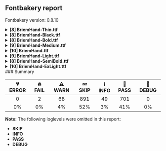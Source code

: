 ## Fontbakery report

Fontbakery version: 0.8.10

<details><summary><b>[8] BriemHand-Thin.ttf</b></summary><div><details><summary>⚠ <b>WARN:</b> Ensure fonts have ScriptLangTags declared on the 'meta' table. (<a href="https://font-bakery.readthedocs.io/en/stable/fontbakery/profiles/googlefonts.html#com.google.fonts/check/meta/script_lang_tags">com.google.fonts/check/meta/script_lang_tags</a>)</summary><div>


* ⚠ **WARN** This font file does not have a 'meta' table. [code: lacks-meta-table]
</div></details><details><summary>⚠ <b>WARN:</b> Font contains '.notdef' as its first glyph? (<a href="https://font-bakery.readthedocs.io/en/stable/fontbakery/profiles/universal.html#com.google.fonts/check/mandatory_glyphs">com.google.fonts/check/mandatory_glyphs</a>)</summary><div>


* ⚠ **WARN** Glyph '.notdef' should contain a drawing, but it is empty. [code: empty]
</div></details><details><summary>⚠ <b>WARN:</b> Check font contains no unreachable glyphs (<a href="https://font-bakery.readthedocs.io/en/stable/fontbakery/profiles/universal.html#com.google.fonts/check/unreachable_glyphs">com.google.fonts/check/unreachable_glyphs</a>)</summary><div>


* ⚠ **WARN** The following glyphs could not be reached by codepoint or substitution rules:

	- IJ_acutecomb

	- ibar 

	- And uni0328.alt
 [code: unreachable-glyphs]
</div></details><details><summary>⚠ <b>WARN:</b> Check if each glyph has the recommended amount of contours. (<a href="https://font-bakery.readthedocs.io/en/stable/fontbakery/profiles/universal.html#com.google.fonts/check/contour_count">com.google.fonts/check/contour_count</a>)</summary><div>


* ⚠ **WARN** This font has a 'Soft Hyphen' character (codepoint 0x00AD) which is supposed to be zero-width and invisible, and is used to mark a hyphenation possibility within a word in the absence of or overriding dictionary hyphenation. It is mostly an obsolete mechanism now, and the character is only included in fonts for legacy codepage coverage. [code: softhyphen]
* ⚠ **WARN** This check inspects the glyph outlines and detects the total number of contours in each of them. The expected values are infered from the typical ammounts of contours observed in a large collection of reference font families. The divergences listed below may simply indicate a significantly different design on some of your glyphs. On the other hand, some of these may flag actual bugs in the font such as glyphs mapped to an incorrect codepoint. Please consider reviewing the design and codepoint assignment of these to make sure they are correct.

The following glyphs do not have the recommended number of contours:

	- Glyph name: onehalf	Contours detected: 2	Expected: 3

	- Glyph name: dcroat	Contours detected: 3	Expected: 2

	- Glyph name: hbar	Contours detected: 2	Expected: 1

	- Glyph name: Uogonek	Contours detected: 2	Expected: 1

	- Glyph name: uogonek	Contours detected: 2	Expected: 1

	- Glyph name: uni0180	Contours detected: 3	Expected: 2

	- Glyph name: ohorn	Contours detected: 3	Expected: 2

	- Glyph name: Uhorn	Contours detected: 2	Expected: 1

	- Glyph name: uhorn	Contours detected: 2	Expected: 1

	- Glyph name: uni018E	Contours detected: 1	Expected: 2 

	- And 78 more.

Use -F or --full-lists to disable shortening of long lists.
 [code: contour-count]
</div></details><details><summary>⚠ <b>WARN:</b> Ensure dotted circle glyph is present and can attach marks. (<a href="https://font-bakery.readthedocs.io/en/stable/fontbakery/profiles/universal.html#com.google.fonts/check/dotted_circle">com.google.fonts/check/dotted_circle</a>)</summary><div>


* ⚠ **WARN** No dotted circle glyph present [code: missing-dotted-circle]
</div></details><details><summary>⚠ <b>WARN:</b> Does GPOS table have kerning information? This check skips monospaced fonts as defined by post.isFixedPitch value (<a href="https://font-bakery.readthedocs.io/en/stable/fontbakery/profiles/gpos.html#com.google.fonts/check/gpos_kerning_info">com.google.fonts/check/gpos_kerning_info</a>)</summary><div>


* ⚠ **WARN** GPOS table lacks kerning information. [code: lacks-kern-info]
</div></details><details><summary>⚠ <b>WARN:</b> Do any segments have colinear vectors? (<a href="https://font-bakery.readthedocs.io/en/stable/fontbakery/profiles/<Section: Outline Correctness Checks>.html#com.google.fonts/check/outline_colinear_vectors">com.google.fonts/check/outline_colinear_vectors</a>)</summary><div>


* ⚠ **WARN** The following glyphs have colinear vectors:

	* uni0283 (U+0283): L<<140.0,40.0>--<135.0,499.0>> -> L<<135.0,499.0>--<135.0,504.0>>

	* uni0283 (U+0283): L<<202.0,571.0>--<199.0,499.0>> -> L<<199.0,499.0>--<199.0,-28.0>>

	* uni0324 (U+0324): L<<200.0,-120.0>--<200.0,-126.0>> -> L<<200.0,-126.0>--<200.0,-131.0>>

	* uni0324 (U+0324): L<<204.0,-145.0>--<205.0,-147.0>> -> L<<205.0,-147.0>--<206.0,-149.0>>

	* uni0324 (U+0324): L<<216.0,-83.0>--<214.0,-85.0>> -> L<<214.0,-85.0>--<212.0,-87.0>>

	* uni0324 (U+0324): L<<218.0,-81.0>--<216.0,-83.0>> -> L<<216.0,-83.0>--<214.0,-85.0>>

	* uni0324 (U+0324): L<<219.0,-80.0>--<218.0,-81.0>> -> L<<218.0,-81.0>--<216.0,-83.0>>

	* uni0324 (U+0324): L<<221.0,-78.0>--<219.0,-80.0>> -> L<<219.0,-80.0>--<218.0,-81.0>>

	* uni0324 (U+0324): L<<223.0,-76.0>--<221.0,-78.0>> -> L<<221.0,-78.0>--<219.0,-80.0>>

	* uni0324 (U+0324): L<<227.0,-74.0>--<225.0,-75.0>> -> L<<225.0,-75.0>--<223.0,-76.0>> 

	* And 58 more.

Use -F or --full-lists to disable shortening of long lists. [code: found-colinear-vectors]
</div></details><details><summary>⚠ <b>WARN:</b> Do outlines contain any jaggy segments? (<a href="https://font-bakery.readthedocs.io/en/stable/fontbakery/profiles/<Section: Outline Correctness Checks>.html#com.google.fonts/check/outline_jaggy_segments">com.google.fonts/check/outline_jaggy_segments</a>)</summary><div>


* ⚠ **WARN** The following glyphs have jaggy segments:

	* uni20B2 (U+20B2): L<<357.0,-13.0>--<361.0,-13.0>>/B<<361.0,-13.0>-<267.0,-8.0>-<200.5,34.0>> = 3.044778444193999 [code: found-jaggy-segments]
</div></details><br></div></details><details><summary><b>[8] BriemHand-Black.ttf</b></summary><div><details><summary>⚠ <b>WARN:</b> Ensure fonts have ScriptLangTags declared on the 'meta' table. (<a href="https://font-bakery.readthedocs.io/en/stable/fontbakery/profiles/googlefonts.html#com.google.fonts/check/meta/script_lang_tags">com.google.fonts/check/meta/script_lang_tags</a>)</summary><div>


* ⚠ **WARN** This font file does not have a 'meta' table. [code: lacks-meta-table]
</div></details><details><summary>⚠ <b>WARN:</b> Font contains '.notdef' as its first glyph? (<a href="https://font-bakery.readthedocs.io/en/stable/fontbakery/profiles/universal.html#com.google.fonts/check/mandatory_glyphs">com.google.fonts/check/mandatory_glyphs</a>)</summary><div>


* ⚠ **WARN** Glyph '.notdef' should contain a drawing, but it is empty. [code: empty]
</div></details><details><summary>⚠ <b>WARN:</b> Check font contains no unreachable glyphs (<a href="https://font-bakery.readthedocs.io/en/stable/fontbakery/profiles/universal.html#com.google.fonts/check/unreachable_glyphs">com.google.fonts/check/unreachable_glyphs</a>)</summary><div>


* ⚠ **WARN** The following glyphs could not be reached by codepoint or substitution rules:

	- IJ_acutecomb

	- ibar 

	- And uni0328.alt
 [code: unreachable-glyphs]
</div></details><details><summary>⚠ <b>WARN:</b> Check if each glyph has the recommended amount of contours. (<a href="https://font-bakery.readthedocs.io/en/stable/fontbakery/profiles/universal.html#com.google.fonts/check/contour_count">com.google.fonts/check/contour_count</a>)</summary><div>


* ⚠ **WARN** This font has a 'Soft Hyphen' character (codepoint 0x00AD) which is supposed to be zero-width and invisible, and is used to mark a hyphenation possibility within a word in the absence of or overriding dictionary hyphenation. It is mostly an obsolete mechanism now, and the character is only included in fonts for legacy codepage coverage. [code: softhyphen]
* ⚠ **WARN** This check inspects the glyph outlines and detects the total number of contours in each of them. The expected values are infered from the typical ammounts of contours observed in a large collection of reference font families. The divergences listed below may simply indicate a significantly different design on some of your glyphs. On the other hand, some of these may flag actual bugs in the font such as glyphs mapped to an incorrect codepoint. Please consider reviewing the design and codepoint assignment of these to make sure they are correct.

The following glyphs do not have the recommended number of contours:

	- Glyph name: onehalf	Contours detected: 2	Expected: 3

	- Glyph name: dcroat	Contours detected: 3	Expected: 2

	- Glyph name: hbar	Contours detected: 2	Expected: 1

	- Glyph name: Uogonek	Contours detected: 2	Expected: 1

	- Glyph name: uogonek	Contours detected: 2	Expected: 1

	- Glyph name: uni0180	Contours detected: 3	Expected: 2

	- Glyph name: ohorn	Contours detected: 3	Expected: 2

	- Glyph name: Uhorn	Contours detected: 2	Expected: 1

	- Glyph name: uhorn	Contours detected: 2	Expected: 1

	- Glyph name: uni018E	Contours detected: 1	Expected: 2 

	- And 76 more.

Use -F or --full-lists to disable shortening of long lists.
 [code: contour-count]
</div></details><details><summary>⚠ <b>WARN:</b> Ensure dotted circle glyph is present and can attach marks. (<a href="https://font-bakery.readthedocs.io/en/stable/fontbakery/profiles/universal.html#com.google.fonts/check/dotted_circle">com.google.fonts/check/dotted_circle</a>)</summary><div>


* ⚠ **WARN** No dotted circle glyph present [code: missing-dotted-circle]
</div></details><details><summary>⚠ <b>WARN:</b> Does GPOS table have kerning information? This check skips monospaced fonts as defined by post.isFixedPitch value (<a href="https://font-bakery.readthedocs.io/en/stable/fontbakery/profiles/gpos.html#com.google.fonts/check/gpos_kerning_info">com.google.fonts/check/gpos_kerning_info</a>)</summary><div>


* ⚠ **WARN** GPOS table lacks kerning information. [code: lacks-kern-info]
</div></details><details><summary>⚠ <b>WARN:</b> Do any segments have colinear vectors? (<a href="https://font-bakery.readthedocs.io/en/stable/fontbakery/profiles/<Section: Outline Correctness Checks>.html#com.google.fonts/check/outline_colinear_vectors">com.google.fonts/check/outline_colinear_vectors</a>)</summary><div>


* ⚠ **WARN** The following glyphs have colinear vectors:

	* uni0283 (U+0283): L<<304.0,536.0>--<304.0,499.0>> -> L<<304.0,499.0>--<294.0,65.0>>

	* uni0283 (U+0283): L<<86.0,146.0>--<81.0,499.0>> -> L<<81.0,499.0>--<81.0,534.0>>

	* uni0324 (U+0324): L<<200.0,-120.0>--<200.0,-126.0>> -> L<<200.0,-126.0>--<200.0,-131.0>>

	* uni0324 (U+0324): L<<204.0,-145.0>--<205.0,-147.0>> -> L<<205.0,-147.0>--<206.0,-149.0>>

	* uni0324 (U+0324): L<<216.0,-83.0>--<214.0,-85.0>> -> L<<214.0,-85.0>--<212.0,-87.0>>

	* uni0324 (U+0324): L<<218.0,-81.0>--<216.0,-83.0>> -> L<<216.0,-83.0>--<214.0,-85.0>>

	* uni0324 (U+0324): L<<219.0,-80.0>--<218.0,-81.0>> -> L<<218.0,-81.0>--<216.0,-83.0>>

	* uni0324 (U+0324): L<<221.0,-78.0>--<219.0,-80.0>> -> L<<219.0,-80.0>--<218.0,-81.0>>

	* uni0324 (U+0324): L<<223.0,-76.0>--<221.0,-78.0>> -> L<<221.0,-78.0>--<219.0,-80.0>>

	* uni0324 (U+0324): L<<227.0,-74.0>--<225.0,-75.0>> -> L<<225.0,-75.0>--<223.0,-76.0>> 

	* And 58 more.

Use -F or --full-lists to disable shortening of long lists. [code: found-colinear-vectors]
</div></details><details><summary>⚠ <b>WARN:</b> Do outlines contain any jaggy segments? (<a href="https://font-bakery.readthedocs.io/en/stable/fontbakery/profiles/<Section: Outline Correctness Checks>.html#com.google.fonts/check/outline_jaggy_segments">com.google.fonts/check/outline_jaggy_segments</a>)</summary><div>


* ⚠ **WARN** The following glyphs have jaggy segments:

	* a (U+0061): B<<384.0,191.5>-<385.0,212.0>-<386.0,224.0>>/B<<386.0,224.0>-<381.0,205.0>-<363.0,175.5>> = 9.979921145744504

	* aacute (U+00E1): B<<384.0,191.5>-<385.0,212.0>-<386.0,224.0>>/B<<386.0,224.0>-<381.0,205.0>-<363.0,175.5>> = 9.979921145744504

	* abreve (U+0103): B<<384.0,191.5>-<385.0,212.0>-<386.0,224.0>>/B<<386.0,224.0>-<381.0,205.0>-<363.0,175.5>> = 9.979921145744504

	* adieresis (U+00E4): B<<384.0,191.5>-<385.0,212.0>-<386.0,224.0>>/B<<386.0,224.0>-<381.0,205.0>-<363.0,175.5>> = 9.979921145744504

	* agrave (U+00E0): B<<384.0,191.5>-<385.0,212.0>-<386.0,224.0>>/B<<386.0,224.0>-<381.0,205.0>-<363.0,175.5>> = 9.979921145744504

	* amacron (U+0101): B<<384.0,191.5>-<385.0,212.0>-<386.0,224.0>>/B<<386.0,224.0>-<381.0,205.0>-<363.0,175.5>> = 9.979921145744504

	* aring (U+00E5): B<<384.0,191.5>-<385.0,212.0>-<386.0,224.0>>/B<<386.0,224.0>-<381.0,205.0>-<363.0,175.5>> = 9.979921145744504

	* aringacute (U+01FB): B<<384.0,191.5>-<385.0,212.0>-<386.0,224.0>>/B<<386.0,224.0>-<381.0,205.0>-<363.0,175.5>> = 9.979921145744504

	* atilde (U+00E3): B<<384.0,191.5>-<385.0,212.0>-<386.0,224.0>>/B<<386.0,224.0>-<381.0,205.0>-<363.0,175.5>> = 9.979921145744504

	* b (U+0062): B<<283.0,315.0>-<281.0,284.0>-<281.0,275.0>>/B<<281.0,275.0>-<283.0,295.0>-<300.5,325.5>> = 5.710593137499633 

	* And 136 more.

Use -F or --full-lists to disable shortening of long lists. [code: found-jaggy-segments]
</div></details><br></div></details><details><summary><b>[8] BriemHand-Bold.ttf</b></summary><div><details><summary>⚠ <b>WARN:</b> Ensure fonts have ScriptLangTags declared on the 'meta' table. (<a href="https://font-bakery.readthedocs.io/en/stable/fontbakery/profiles/googlefonts.html#com.google.fonts/check/meta/script_lang_tags">com.google.fonts/check/meta/script_lang_tags</a>)</summary><div>


* ⚠ **WARN** This font file does not have a 'meta' table. [code: lacks-meta-table]
</div></details><details><summary>⚠ <b>WARN:</b> Font contains '.notdef' as its first glyph? (<a href="https://font-bakery.readthedocs.io/en/stable/fontbakery/profiles/universal.html#com.google.fonts/check/mandatory_glyphs">com.google.fonts/check/mandatory_glyphs</a>)</summary><div>


* ⚠ **WARN** Glyph '.notdef' should contain a drawing, but it is empty. [code: empty]
</div></details><details><summary>⚠ <b>WARN:</b> Check font contains no unreachable glyphs (<a href="https://font-bakery.readthedocs.io/en/stable/fontbakery/profiles/universal.html#com.google.fonts/check/unreachable_glyphs">com.google.fonts/check/unreachable_glyphs</a>)</summary><div>


* ⚠ **WARN** The following glyphs could not be reached by codepoint or substitution rules:

	- IJ_acutecomb

	- ibar 

	- And uni0328.alt
 [code: unreachable-glyphs]
</div></details><details><summary>⚠ <b>WARN:</b> Check if each glyph has the recommended amount of contours. (<a href="https://font-bakery.readthedocs.io/en/stable/fontbakery/profiles/universal.html#com.google.fonts/check/contour_count">com.google.fonts/check/contour_count</a>)</summary><div>


* ⚠ **WARN** This font has a 'Soft Hyphen' character (codepoint 0x00AD) which is supposed to be zero-width and invisible, and is used to mark a hyphenation possibility within a word in the absence of or overriding dictionary hyphenation. It is mostly an obsolete mechanism now, and the character is only included in fonts for legacy codepage coverage. [code: softhyphen]
* ⚠ **WARN** This check inspects the glyph outlines and detects the total number of contours in each of them. The expected values are infered from the typical ammounts of contours observed in a large collection of reference font families. The divergences listed below may simply indicate a significantly different design on some of your glyphs. On the other hand, some of these may flag actual bugs in the font such as glyphs mapped to an incorrect codepoint. Please consider reviewing the design and codepoint assignment of these to make sure they are correct.

The following glyphs do not have the recommended number of contours:

	- Glyph name: onehalf	Contours detected: 2	Expected: 3

	- Glyph name: dcroat	Contours detected: 3	Expected: 2

	- Glyph name: hbar	Contours detected: 2	Expected: 1

	- Glyph name: Uogonek	Contours detected: 2	Expected: 1

	- Glyph name: uogonek	Contours detected: 2	Expected: 1

	- Glyph name: uni0180	Contours detected: 3	Expected: 2

	- Glyph name: ohorn	Contours detected: 3	Expected: 2

	- Glyph name: Uhorn	Contours detected: 2	Expected: 1

	- Glyph name: uhorn	Contours detected: 2	Expected: 1

	- Glyph name: uni018E	Contours detected: 1	Expected: 2 

	- And 76 more.

Use -F or --full-lists to disable shortening of long lists.
 [code: contour-count]
</div></details><details><summary>⚠ <b>WARN:</b> Ensure dotted circle glyph is present and can attach marks. (<a href="https://font-bakery.readthedocs.io/en/stable/fontbakery/profiles/universal.html#com.google.fonts/check/dotted_circle">com.google.fonts/check/dotted_circle</a>)</summary><div>


* ⚠ **WARN** No dotted circle glyph present [code: missing-dotted-circle]
</div></details><details><summary>⚠ <b>WARN:</b> Does GPOS table have kerning information? This check skips monospaced fonts as defined by post.isFixedPitch value (<a href="https://font-bakery.readthedocs.io/en/stable/fontbakery/profiles/gpos.html#com.google.fonts/check/gpos_kerning_info">com.google.fonts/check/gpos_kerning_info</a>)</summary><div>


* ⚠ **WARN** GPOS table lacks kerning information. [code: lacks-kern-info]
</div></details><details><summary>⚠ <b>WARN:</b> Do any segments have colinear vectors? (<a href="https://font-bakery.readthedocs.io/en/stable/fontbakery/profiles/<Section: Outline Correctness Checks>.html#com.google.fonts/check/outline_colinear_vectors">com.google.fonts/check/outline_colinear_vectors</a>)</summary><div>


* ⚠ **WARN** The following glyphs have colinear vectors:

	* uni0283 (U+0283): L<<285.0,543.0>--<284.0,499.0>> -> L<<284.0,499.0>--<276.0,47.0>>

	* uni0283 (U+0283): L<<96.0,126.0>--<91.0,499.0>> -> L<<91.0,499.0>--<91.0,528.0>>

	* uni0324 (U+0324): L<<200.0,-120.0>--<200.0,-126.0>> -> L<<200.0,-126.0>--<200.0,-131.0>>

	* uni0324 (U+0324): L<<204.0,-145.0>--<205.0,-147.0>> -> L<<205.0,-147.0>--<206.0,-149.0>>

	* uni0324 (U+0324): L<<216.0,-83.0>--<214.0,-85.0>> -> L<<214.0,-85.0>--<212.0,-87.0>>

	* uni0324 (U+0324): L<<218.0,-81.0>--<216.0,-83.0>> -> L<<216.0,-83.0>--<214.0,-85.0>>

	* uni0324 (U+0324): L<<219.0,-80.0>--<218.0,-81.0>> -> L<<218.0,-81.0>--<216.0,-83.0>>

	* uni0324 (U+0324): L<<221.0,-78.0>--<219.0,-80.0>> -> L<<219.0,-80.0>--<218.0,-81.0>>

	* uni0324 (U+0324): L<<223.0,-76.0>--<221.0,-78.0>> -> L<<221.0,-78.0>--<219.0,-80.0>>

	* uni0324 (U+0324): L<<227.0,-74.0>--<225.0,-75.0>> -> L<<225.0,-75.0>--<223.0,-76.0>> 

	* And 58 more.

Use -F or --full-lists to disable shortening of long lists. [code: found-colinear-vectors]
</div></details><details><summary>⚠ <b>WARN:</b> Do outlines contain any jaggy segments? (<a href="https://font-bakery.readthedocs.io/en/stable/fontbakery/profiles/<Section: Outline Correctness Checks>.html#com.google.fonts/check/outline_jaggy_segments">com.google.fonts/check/outline_jaggy_segments</a>)</summary><div>


* ⚠ **WARN** The following glyphs have jaggy segments:

	* b (U+0062): B<<262.5,301.5>-<260.0,267.0>-<260.0,254.0>>/B<<260.0,254.0>-<265.0,278.0>-<284.5,312.5>> = 11.768288932020628

	* d (U+0064): B<<390.5,203.0>-<392.0,230.0>-<393.0,249.0>>/B<<393.0,249.0>-<386.0,225.0>-<365.0,191.5>> = 13.247417204128599

	* dcaron (U+010F): B<<390.5,203.0>-<392.0,230.0>-<393.0,249.0>>/B<<393.0,249.0>-<386.0,225.0>-<365.0,191.5>> = 13.247417204128599

	* dcroat (U+0111): B<<390.5,203.0>-<392.0,230.0>-<393.0,249.0>>/B<<393.0,249.0>-<386.0,225.0>-<365.0,191.5>> = 13.247417204128599

	* dong (U+20AB): B<<390.5,203.0>-<392.0,230.0>-<393.0,249.0>>/B<<393.0,249.0>-<386.0,225.0>-<365.0,191.5>> = 13.247417204128599

	* g (U+0067): B<<396.5,197.0>-<396.0,233.0>-<396.0,260.0>>/B<<396.0,260.0>-<390.0,235.0>-<370.0,200.5>> = 13.495733280795811

	* gbreve (U+011F): B<<396.5,197.0>-<396.0,233.0>-<396.0,260.0>>/B<<396.0,260.0>-<390.0,235.0>-<370.0,200.5>> = 13.495733280795811

	* gcaron (U+01E7): B<<396.5,197.0>-<396.0,233.0>-<396.0,260.0>>/B<<396.0,260.0>-<390.0,235.0>-<370.0,200.5>> = 13.495733280795811

	* gcircumflex (U+011D): B<<396.5,197.0>-<396.0,233.0>-<396.0,260.0>>/B<<396.0,260.0>-<390.0,235.0>-<370.0,200.5>> = 13.495733280795811

	* gdotaccent (U+0121): B<<396.5,197.0>-<396.0,233.0>-<396.0,260.0>>/B<<396.0,260.0>-<390.0,235.0>-<370.0,200.5>> = 13.495733280795811 

	* And 101 more.

Use -F or --full-lists to disable shortening of long lists. [code: found-jaggy-segments]
</div></details><br></div></details><details><summary><b>[9] BriemHand-Medium.ttf</b></summary><div><details><summary>⚠ <b>WARN:</b> Ensure fonts have ScriptLangTags declared on the 'meta' table. (<a href="https://font-bakery.readthedocs.io/en/stable/fontbakery/profiles/googlefonts.html#com.google.fonts/check/meta/script_lang_tags">com.google.fonts/check/meta/script_lang_tags</a>)</summary><div>


* ⚠ **WARN** This font file does not have a 'meta' table. [code: lacks-meta-table]
</div></details><details><summary>⚠ <b>WARN:</b> Font contains '.notdef' as its first glyph? (<a href="https://font-bakery.readthedocs.io/en/stable/fontbakery/profiles/universal.html#com.google.fonts/check/mandatory_glyphs">com.google.fonts/check/mandatory_glyphs</a>)</summary><div>


* ⚠ **WARN** Glyph '.notdef' should contain a drawing, but it is empty. [code: empty]
</div></details><details><summary>⚠ <b>WARN:</b> Check font contains no unreachable glyphs (<a href="https://font-bakery.readthedocs.io/en/stable/fontbakery/profiles/universal.html#com.google.fonts/check/unreachable_glyphs">com.google.fonts/check/unreachable_glyphs</a>)</summary><div>


* ⚠ **WARN** The following glyphs could not be reached by codepoint or substitution rules:

	- IJ_acutecomb

	- ibar 

	- And uni0328.alt
 [code: unreachable-glyphs]
</div></details><details><summary>⚠ <b>WARN:</b> Check if each glyph has the recommended amount of contours. (<a href="https://font-bakery.readthedocs.io/en/stable/fontbakery/profiles/universal.html#com.google.fonts/check/contour_count">com.google.fonts/check/contour_count</a>)</summary><div>


* ⚠ **WARN** This font has a 'Soft Hyphen' character (codepoint 0x00AD) which is supposed to be zero-width and invisible, and is used to mark a hyphenation possibility within a word in the absence of or overriding dictionary hyphenation. It is mostly an obsolete mechanism now, and the character is only included in fonts for legacy codepage coverage. [code: softhyphen]
* ⚠ **WARN** This check inspects the glyph outlines and detects the total number of contours in each of them. The expected values are infered from the typical ammounts of contours observed in a large collection of reference font families. The divergences listed below may simply indicate a significantly different design on some of your glyphs. On the other hand, some of these may flag actual bugs in the font such as glyphs mapped to an incorrect codepoint. Please consider reviewing the design and codepoint assignment of these to make sure they are correct.

The following glyphs do not have the recommended number of contours:

	- Glyph name: onehalf	Contours detected: 2	Expected: 3

	- Glyph name: dcroat	Contours detected: 3	Expected: 2

	- Glyph name: hbar	Contours detected: 2	Expected: 1

	- Glyph name: Uogonek	Contours detected: 2	Expected: 1

	- Glyph name: uogonek	Contours detected: 2	Expected: 1

	- Glyph name: uni0180	Contours detected: 3	Expected: 2

	- Glyph name: ohorn	Contours detected: 3	Expected: 2

	- Glyph name: Uhorn	Contours detected: 2	Expected: 1

	- Glyph name: uhorn	Contours detected: 2	Expected: 1

	- Glyph name: uni018E	Contours detected: 1	Expected: 2 

	- And 78 more.

Use -F or --full-lists to disable shortening of long lists.
 [code: contour-count]
</div></details><details><summary>⚠ <b>WARN:</b> Ensure dotted circle glyph is present and can attach marks. (<a href="https://font-bakery.readthedocs.io/en/stable/fontbakery/profiles/universal.html#com.google.fonts/check/dotted_circle">com.google.fonts/check/dotted_circle</a>)</summary><div>


* ⚠ **WARN** No dotted circle glyph present [code: missing-dotted-circle]
</div></details><details><summary>⚠ <b>WARN:</b> Does GPOS table have kerning information? This check skips monospaced fonts as defined by post.isFixedPitch value (<a href="https://font-bakery.readthedocs.io/en/stable/fontbakery/profiles/gpos.html#com.google.fonts/check/gpos_kerning_info">com.google.fonts/check/gpos_kerning_info</a>)</summary><div>


* ⚠ **WARN** GPOS table lacks kerning information. [code: lacks-kern-info]
</div></details><details><summary>⚠ <b>WARN:</b> Do any segments have colinear vectors? (<a href="https://font-bakery.readthedocs.io/en/stable/fontbakery/profiles/<Section: Outline Correctness Checks>.html#com.google.fonts/check/outline_colinear_vectors">com.google.fonts/check/outline_colinear_vectors</a>)</summary><div>


* ⚠ **WARN** The following glyphs have colinear vectors:

	* uni0283 (U+0283): L<<117.0,84.0>--<112.0,499.0>> -> L<<112.0,499.0>--<112.0,517.0>>

	* uni0283 (U+0283): L<<245.0,557.0>--<243.0,499.0>> -> L<<243.0,499.0>--<239.0,11.0>>

	* uni0324 (U+0324): L<<200.0,-120.0>--<200.0,-126.0>> -> L<<200.0,-126.0>--<200.0,-131.0>>

	* uni0324 (U+0324): L<<204.0,-145.0>--<205.0,-147.0>> -> L<<205.0,-147.0>--<206.0,-149.0>>

	* uni0324 (U+0324): L<<216.0,-83.0>--<214.0,-85.0>> -> L<<214.0,-85.0>--<212.0,-87.0>>

	* uni0324 (U+0324): L<<218.0,-81.0>--<216.0,-83.0>> -> L<<216.0,-83.0>--<214.0,-85.0>>

	* uni0324 (U+0324): L<<219.0,-80.0>--<218.0,-81.0>> -> L<<218.0,-81.0>--<216.0,-83.0>>

	* uni0324 (U+0324): L<<221.0,-78.0>--<219.0,-80.0>> -> L<<219.0,-80.0>--<218.0,-81.0>>

	* uni0324 (U+0324): L<<223.0,-76.0>--<221.0,-78.0>> -> L<<221.0,-78.0>--<219.0,-80.0>>

	* uni0324 (U+0324): L<<227.0,-74.0>--<225.0,-75.0>> -> L<<225.0,-75.0>--<223.0,-76.0>> 

	* And 58 more.

Use -F or --full-lists to disable shortening of long lists. [code: found-colinear-vectors]
</div></details><details><summary>⚠ <b>WARN:</b> Do outlines contain any jaggy segments? (<a href="https://font-bakery.readthedocs.io/en/stable/fontbakery/profiles/<Section: Outline Correctness Checks>.html#com.google.fonts/check/outline_jaggy_segments">com.google.fonts/check/outline_jaggy_segments</a>)</summary><div>


* ⚠ **WARN** The following glyphs have jaggy segments:

	* m (U+006D): B<<213.0,233.5>-<211.0,206.0>-<210.0,197.0>>/B<<210.0,197.0>-<221.0,230.0>-<246.5,273.0>> = 12.094757077012058

	* n (U+006E): B<<211.5,233.5>-<209.0,206.0>-<208.0,197.0>>/B<<208.0,197.0>-<220.0,230.0>-<245.0,273.0>> = 13.642914775990052

	* nacute (U+0144): B<<211.5,233.5>-<209.0,206.0>-<208.0,197.0>>/B<<208.0,197.0>-<220.0,230.0>-<245.0,273.0>> = 13.642914775990052

	* ncaron (U+0148): B<<211.5,233.5>-<209.0,206.0>-<208.0,197.0>>/B<<208.0,197.0>-<220.0,230.0>-<245.0,273.0>> = 13.642914775990052

	* ntilde (U+00F1): B<<211.5,233.5>-<209.0,206.0>-<208.0,197.0>>/B<<208.0,197.0>-<220.0,230.0>-<245.0,273.0>> = 13.642914775990052

	* r (U+0072): B<<220.5,309.0>-<218.0,281.0>-<217.0,269.0>>/B<<217.0,269.0>-<261.0,403.0>-<310.0,463.5>> = 13.41437710769231

	* racute (U+0155): B<<220.5,309.0>-<218.0,281.0>-<217.0,269.0>>/B<<217.0,269.0>-<261.0,403.0>-<310.0,463.5>> = 13.41437710769231

	* rcaron (U+0159): B<<220.5,309.0>-<218.0,281.0>-<217.0,269.0>>/B<<217.0,269.0>-<261.0,403.0>-<310.0,463.5>> = 13.41437710769231

	* thorn (U+00FE): B<<214.0,269.5>-<211.0,229.0>-<209.0,212.0>>/B<<209.0,212.0>-<221.0,245.0>-<245.5,286.5>> = 13.27326971414301

	* uni0146 (U+0146): B<<211.5,233.5>-<209.0,206.0>-<208.0,197.0>>/B<<208.0,197.0>-<220.0,230.0>-<245.0,273.0>> = 13.642914775990052 

	* And 17 more.

Use -F or --full-lists to disable shortening of long lists. [code: found-jaggy-segments]
</div></details><details><summary>⚠ <b>WARN:</b> Do outlines contain any semi-vertical or semi-horizontal lines? (<a href="https://font-bakery.readthedocs.io/en/stable/fontbakery/profiles/<Section: Outline Correctness Checks>.html#com.google.fonts/check/outline_semi_vertical">com.google.fonts/check/outline_semi_vertical</a>)</summary><div>


* ⚠ **WARN** The following glyphs have semi-vertical/semi-horizontal lines:

	* germandbls (U+00DF): L<<210.0,547.0>--<206.0,11.0>> 

	* And uni0283 (U+0283): L<<243.0,499.0>--<239.0,11.0>> [code: found-semi-vertical]
</div></details><br></div></details><details><summary><b>[10] BriemHand.ttf</b></summary><div><details><summary>🔥 <b>FAIL:</b> Checking file is named canonically. (<a href="https://font-bakery.readthedocs.io/en/stable/fontbakery/profiles/googlefonts.html#com.google.fonts/check/canonical_filename">com.google.fonts/check/canonical_filename</a>)</summary><div>


* 🔥 **FAIL** Expected "BriemHand-Regular.ttf. Got BriemHand.ttf. [code: bad-filename]
</div></details><details><summary>⚠ <b>WARN:</b> Ensure fonts have ScriptLangTags declared on the 'meta' table. (<a href="https://font-bakery.readthedocs.io/en/stable/fontbakery/profiles/googlefonts.html#com.google.fonts/check/meta/script_lang_tags">com.google.fonts/check/meta/script_lang_tags</a>)</summary><div>


* ⚠ **WARN** This font file does not have a 'meta' table. [code: lacks-meta-table]
</div></details><details><summary>⚠ <b>WARN:</b> Font contains '.notdef' as its first glyph? (<a href="https://font-bakery.readthedocs.io/en/stable/fontbakery/profiles/universal.html#com.google.fonts/check/mandatory_glyphs">com.google.fonts/check/mandatory_glyphs</a>)</summary><div>


* ⚠ **WARN** Glyph '.notdef' should contain a drawing, but it is empty. [code: empty]
</div></details><details><summary>⚠ <b>WARN:</b> Check font contains no unreachable glyphs (<a href="https://font-bakery.readthedocs.io/en/stable/fontbakery/profiles/universal.html#com.google.fonts/check/unreachable_glyphs">com.google.fonts/check/unreachable_glyphs</a>)</summary><div>


* ⚠ **WARN** The following glyphs could not be reached by codepoint or substitution rules:

	- IJ_acutecomb

	- ibar 

	- And uni0328.alt
 [code: unreachable-glyphs]
</div></details><details><summary>⚠ <b>WARN:</b> Check if each glyph has the recommended amount of contours. (<a href="https://font-bakery.readthedocs.io/en/stable/fontbakery/profiles/universal.html#com.google.fonts/check/contour_count">com.google.fonts/check/contour_count</a>)</summary><div>


* ⚠ **WARN** This font has a 'Soft Hyphen' character (codepoint 0x00AD) which is supposed to be zero-width and invisible, and is used to mark a hyphenation possibility within a word in the absence of or overriding dictionary hyphenation. It is mostly an obsolete mechanism now, and the character is only included in fonts for legacy codepage coverage. [code: softhyphen]
* ⚠ **WARN** This check inspects the glyph outlines and detects the total number of contours in each of them. The expected values are infered from the typical ammounts of contours observed in a large collection of reference font families. The divergences listed below may simply indicate a significantly different design on some of your glyphs. On the other hand, some of these may flag actual bugs in the font such as glyphs mapped to an incorrect codepoint. Please consider reviewing the design and codepoint assignment of these to make sure they are correct.

The following glyphs do not have the recommended number of contours:

	- Glyph name: onehalf	Contours detected: 2	Expected: 3

	- Glyph name: dcroat	Contours detected: 3	Expected: 2

	- Glyph name: hbar	Contours detected: 2	Expected: 1

	- Glyph name: Uogonek	Contours detected: 2	Expected: 1

	- Glyph name: uogonek	Contours detected: 2	Expected: 1

	- Glyph name: uni0180	Contours detected: 3	Expected: 2

	- Glyph name: ohorn	Contours detected: 3	Expected: 2

	- Glyph name: Uhorn	Contours detected: 2	Expected: 1

	- Glyph name: uhorn	Contours detected: 2	Expected: 1

	- Glyph name: uni018E	Contours detected: 1	Expected: 2 

	- And 78 more.

Use -F or --full-lists to disable shortening of long lists.
 [code: contour-count]
</div></details><details><summary>⚠ <b>WARN:</b> Ensure dotted circle glyph is present and can attach marks. (<a href="https://font-bakery.readthedocs.io/en/stable/fontbakery/profiles/universal.html#com.google.fonts/check/dotted_circle">com.google.fonts/check/dotted_circle</a>)</summary><div>


* ⚠ **WARN** No dotted circle glyph present [code: missing-dotted-circle]
</div></details><details><summary>⚠ <b>WARN:</b> Does GPOS table have kerning information? This check skips monospaced fonts as defined by post.isFixedPitch value (<a href="https://font-bakery.readthedocs.io/en/stable/fontbakery/profiles/gpos.html#com.google.fonts/check/gpos_kerning_info">com.google.fonts/check/gpos_kerning_info</a>)</summary><div>


* ⚠ **WARN** GPOS table lacks kerning information. [code: lacks-kern-info]
</div></details><details><summary>⚠ <b>WARN:</b> Do any segments have colinear vectors? (<a href="https://font-bakery.readthedocs.io/en/stable/fontbakery/profiles/<Section: Outline Correctness Checks>.html#com.google.fonts/check/outline_colinear_vectors">com.google.fonts/check/outline_colinear_vectors</a>)</summary><div>


* ⚠ **WARN** The following glyphs have colinear vectors:

	* uni0283 (U+0283): L<<124.0,71.0>--<119.0,499.0>> -> L<<119.0,499.0>--<119.0,513.0>>

	* uni0283 (U+0283): L<<232.0,561.0>--<230.0,499.0>> -> L<<230.0,499.0>--<227.0,-1.0>>

	* uni0324 (U+0324): L<<200.0,-120.0>--<200.0,-126.0>> -> L<<200.0,-126.0>--<200.0,-131.0>>

	* uni0324 (U+0324): L<<204.0,-145.0>--<205.0,-147.0>> -> L<<205.0,-147.0>--<206.0,-149.0>>

	* uni0324 (U+0324): L<<216.0,-83.0>--<214.0,-85.0>> -> L<<214.0,-85.0>--<212.0,-87.0>>

	* uni0324 (U+0324): L<<218.0,-81.0>--<216.0,-83.0>> -> L<<216.0,-83.0>--<214.0,-85.0>>

	* uni0324 (U+0324): L<<219.0,-80.0>--<218.0,-81.0>> -> L<<218.0,-81.0>--<216.0,-83.0>>

	* uni0324 (U+0324): L<<221.0,-78.0>--<219.0,-80.0>> -> L<<219.0,-80.0>--<218.0,-81.0>>

	* uni0324 (U+0324): L<<223.0,-76.0>--<221.0,-78.0>> -> L<<221.0,-78.0>--<219.0,-80.0>>

	* uni0324 (U+0324): L<<227.0,-74.0>--<225.0,-75.0>> -> L<<225.0,-75.0>--<223.0,-76.0>> 

	* And 58 more.

Use -F or --full-lists to disable shortening of long lists. [code: found-colinear-vectors]
</div></details><details><summary>⚠ <b>WARN:</b> Do outlines contain any jaggy segments? (<a href="https://font-bakery.readthedocs.io/en/stable/fontbakery/profiles/<Section: Outline Correctness Checks>.html#com.google.fonts/check/outline_jaggy_segments">com.google.fonts/check/outline_jaggy_segments</a>)</summary><div>


* ⚠ **WARN** The following glyphs have jaggy segments:

	* m (U+006D): B<<200.0,217.0>-<198.0,188.0>-<197.0,180.0>>/B<<197.0,180.0>-<211.0,217.0>-<237.5,262.5>> = 13.600542516658704

	* n (U+006E): B<<198.0,217.0>-<196.0,188.0>-<195.0,180.0>>/B<<195.0,180.0>-<209.0,217.0>-<235.5,262.5>> = 13.600542516658704

	* nacute (U+0144): B<<198.0,217.0>-<196.0,188.0>-<195.0,180.0>>/B<<195.0,180.0>-<209.0,217.0>-<235.5,262.5>> = 13.600542516658704

	* ncaron (U+0148): B<<198.0,217.0>-<196.0,188.0>-<195.0,180.0>>/B<<195.0,180.0>-<209.0,217.0>-<235.5,262.5>> = 13.600542516658704

	* ntilde (U+00F1): B<<198.0,217.0>-<196.0,188.0>-<195.0,180.0>>/B<<195.0,180.0>-<209.0,217.0>-<235.5,262.5>> = 13.600542516658704

	* r (U+0072): B<<207.5,302.0>-<205.0,273.0>-<204.0,263.0>>/B<<204.0,263.0>-<235.0,357.0>-<268.0,414.0>> = 12.541302699578893

	* racute (U+0155): B<<207.5,302.0>-<205.0,273.0>-<204.0,263.0>>/B<<204.0,263.0>-<235.0,357.0>-<268.0,414.0>> = 12.541302699578893

	* rcaron (U+0159): B<<207.5,302.0>-<205.0,273.0>-<204.0,263.0>>/B<<204.0,263.0>-<235.0,357.0>-<268.0,414.0>> = 12.541302699578893

	* uni0146 (U+0146): B<<198.0,217.0>-<196.0,188.0>-<195.0,180.0>>/B<<195.0,180.0>-<209.0,217.0>-<235.5,262.5>> = 13.600542516658704

	* uni0157 (U+0157): B<<207.5,302.0>-<205.0,273.0>-<204.0,263.0>>/B<<204.0,263.0>-<235.0,357.0>-<268.0,414.0>> = 12.541302699578893 

	* And 16 more.

Use -F or --full-lists to disable shortening of long lists. [code: found-jaggy-segments]
</div></details><details><summary>⚠ <b>WARN:</b> Do outlines contain any semi-vertical or semi-horizontal lines? (<a href="https://font-bakery.readthedocs.io/en/stable/fontbakery/profiles/<Section: Outline Correctness Checks>.html#com.google.fonts/check/outline_semi_vertical">com.google.fonts/check/outline_semi_vertical</a>)</summary><div>


* ⚠ **WARN** The following glyphs have semi-vertical/semi-horizontal lines:

	* f (U+0066): L<<230.0,442.0>--<227.0,-1.0>>

	* germandbls (U+00DF): L<<197.0,549.0>--<194.0,0.0>>

	* uni0283 (U+0283): L<<230.0,499.0>--<227.0,-1.0>> 

	* And uni1E1F (U+1E1F): L<<230.0,442.0>--<227.0,-1.0>> [code: found-semi-vertical]
</div></details><br></div></details><details><summary><b>[9] BriemHand-Light.ttf</b></summary><div><details><summary>⚠ <b>WARN:</b> Ensure fonts have ScriptLangTags declared on the 'meta' table. (<a href="https://font-bakery.readthedocs.io/en/stable/fontbakery/profiles/googlefonts.html#com.google.fonts/check/meta/script_lang_tags">com.google.fonts/check/meta/script_lang_tags</a>)</summary><div>


* ⚠ **WARN** This font file does not have a 'meta' table. [code: lacks-meta-table]
</div></details><details><summary>⚠ <b>WARN:</b> Font contains '.notdef' as its first glyph? (<a href="https://font-bakery.readthedocs.io/en/stable/fontbakery/profiles/universal.html#com.google.fonts/check/mandatory_glyphs">com.google.fonts/check/mandatory_glyphs</a>)</summary><div>


* ⚠ **WARN** Glyph '.notdef' should contain a drawing, but it is empty. [code: empty]
</div></details><details><summary>⚠ <b>WARN:</b> Check font contains no unreachable glyphs (<a href="https://font-bakery.readthedocs.io/en/stable/fontbakery/profiles/universal.html#com.google.fonts/check/unreachable_glyphs">com.google.fonts/check/unreachable_glyphs</a>)</summary><div>


* ⚠ **WARN** The following glyphs could not be reached by codepoint or substitution rules:

	- IJ_acutecomb

	- ibar 

	- And uni0328.alt
 [code: unreachable-glyphs]
</div></details><details><summary>⚠ <b>WARN:</b> Check if each glyph has the recommended amount of contours. (<a href="https://font-bakery.readthedocs.io/en/stable/fontbakery/profiles/universal.html#com.google.fonts/check/contour_count">com.google.fonts/check/contour_count</a>)</summary><div>


* ⚠ **WARN** This font has a 'Soft Hyphen' character (codepoint 0x00AD) which is supposed to be zero-width and invisible, and is used to mark a hyphenation possibility within a word in the absence of or overriding dictionary hyphenation. It is mostly an obsolete mechanism now, and the character is only included in fonts for legacy codepage coverage. [code: softhyphen]
* ⚠ **WARN** This check inspects the glyph outlines and detects the total number of contours in each of them. The expected values are infered from the typical ammounts of contours observed in a large collection of reference font families. The divergences listed below may simply indicate a significantly different design on some of your glyphs. On the other hand, some of these may flag actual bugs in the font such as glyphs mapped to an incorrect codepoint. Please consider reviewing the design and codepoint assignment of these to make sure they are correct.

The following glyphs do not have the recommended number of contours:

	- Glyph name: onehalf	Contours detected: 2	Expected: 3

	- Glyph name: dcroat	Contours detected: 3	Expected: 2

	- Glyph name: hbar	Contours detected: 2	Expected: 1

	- Glyph name: Uogonek	Contours detected: 2	Expected: 1

	- Glyph name: uogonek	Contours detected: 2	Expected: 1

	- Glyph name: uni0180	Contours detected: 3	Expected: 2

	- Glyph name: ohorn	Contours detected: 3	Expected: 2

	- Glyph name: Uhorn	Contours detected: 2	Expected: 1

	- Glyph name: uhorn	Contours detected: 2	Expected: 1

	- Glyph name: uni018E	Contours detected: 1	Expected: 2 

	- And 78 more.

Use -F or --full-lists to disable shortening of long lists.
 [code: contour-count]
</div></details><details><summary>⚠ <b>WARN:</b> Ensure dotted circle glyph is present and can attach marks. (<a href="https://font-bakery.readthedocs.io/en/stable/fontbakery/profiles/universal.html#com.google.fonts/check/dotted_circle">com.google.fonts/check/dotted_circle</a>)</summary><div>


* ⚠ **WARN** No dotted circle glyph present [code: missing-dotted-circle]
</div></details><details><summary>⚠ <b>WARN:</b> Does GPOS table have kerning information? This check skips monospaced fonts as defined by post.isFixedPitch value (<a href="https://font-bakery.readthedocs.io/en/stable/fontbakery/profiles/gpos.html#com.google.fonts/check/gpos_kerning_info">com.google.fonts/check/gpos_kerning_info</a>)</summary><div>


* ⚠ **WARN** GPOS table lacks kerning information. [code: lacks-kern-info]
</div></details><details><summary>⚠ <b>WARN:</b> Do any segments have colinear vectors? (<a href="https://font-bakery.readthedocs.io/en/stable/fontbakery/profiles/<Section: Outline Correctness Checks>.html#com.google.fonts/check/outline_colinear_vectors">com.google.fonts/check/outline_colinear_vectors</a>)</summary><div>


* ⚠ **WARN** The following glyphs have colinear vectors:

	* uni0283 (U+0283): L<<131.0,58.0>--<126.0,499.0>> -> L<<126.0,499.0>--<126.0,509.0>>

	* uni0283 (U+0283): L<<219.0,565.0>--<217.0,499.0>> -> L<<217.0,499.0>--<215.0,-13.0>>

	* uni0324 (U+0324): L<<200.0,-120.0>--<200.0,-126.0>> -> L<<200.0,-126.0>--<200.0,-131.0>>

	* uni0324 (U+0324): L<<204.0,-145.0>--<205.0,-147.0>> -> L<<205.0,-147.0>--<206.0,-149.0>>

	* uni0324 (U+0324): L<<216.0,-83.0>--<214.0,-85.0>> -> L<<214.0,-85.0>--<212.0,-87.0>>

	* uni0324 (U+0324): L<<218.0,-81.0>--<216.0,-83.0>> -> L<<216.0,-83.0>--<214.0,-85.0>>

	* uni0324 (U+0324): L<<219.0,-80.0>--<218.0,-81.0>> -> L<<218.0,-81.0>--<216.0,-83.0>>

	* uni0324 (U+0324): L<<221.0,-78.0>--<219.0,-80.0>> -> L<<219.0,-80.0>--<218.0,-81.0>>

	* uni0324 (U+0324): L<<223.0,-76.0>--<221.0,-78.0>> -> L<<221.0,-78.0>--<219.0,-80.0>>

	* uni0324 (U+0324): L<<227.0,-74.0>--<225.0,-75.0>> -> L<<225.0,-75.0>--<223.0,-76.0>> 

	* And 58 more.

Use -F or --full-lists to disable shortening of long lists. [code: found-colinear-vectors]
</div></details><details><summary>⚠ <b>WARN:</b> Do outlines contain any jaggy segments? (<a href="https://font-bakery.readthedocs.io/en/stable/fontbakery/profiles/<Section: Outline Correctness Checks>.html#com.google.fonts/check/outline_jaggy_segments">com.google.fonts/check/outline_jaggy_segments</a>)</summary><div>


* ⚠ **WARN** The following glyphs have jaggy segments:

	* uni20B2 (U+20B2): L<<357.0,-13.0>--<361.0,-13.0>>/B<<361.0,-13.0>-<267.0,-8.0>-<200.5,34.0>> = 3.044778444193999 [code: found-jaggy-segments]
</div></details><details><summary>⚠ <b>WARN:</b> Do outlines contain any semi-vertical or semi-horizontal lines? (<a href="https://font-bakery.readthedocs.io/en/stable/fontbakery/profiles/<Section: Outline Correctness Checks>.html#com.google.fonts/check/outline_semi_vertical">com.google.fonts/check/outline_semi_vertical</a>)</summary><div>


* ⚠ **WARN** The following glyphs have semi-vertical/semi-horizontal lines:

	* f (U+0066): L<<217.0,447.0>--<215.0,-13.0>>

	* germandbls (U+00DF): L<<184.0,551.0>--<182.0,-12.0>>

	* uni0283 (U+0283): L<<217.0,499.0>--<215.0,-13.0>> 

	* And uni1E1F (U+1E1F): L<<217.0,447.0>--<215.0,-13.0>> [code: found-semi-vertical]
</div></details><br></div></details><details><summary><b>[8] BriemHand-SemiBold.ttf</b></summary><div><details><summary>⚠ <b>WARN:</b> Ensure fonts have ScriptLangTags declared on the 'meta' table. (<a href="https://font-bakery.readthedocs.io/en/stable/fontbakery/profiles/googlefonts.html#com.google.fonts/check/meta/script_lang_tags">com.google.fonts/check/meta/script_lang_tags</a>)</summary><div>


* ⚠ **WARN** This font file does not have a 'meta' table. [code: lacks-meta-table]
</div></details><details><summary>⚠ <b>WARN:</b> Font contains '.notdef' as its first glyph? (<a href="https://font-bakery.readthedocs.io/en/stable/fontbakery/profiles/universal.html#com.google.fonts/check/mandatory_glyphs">com.google.fonts/check/mandatory_glyphs</a>)</summary><div>


* ⚠ **WARN** Glyph '.notdef' should contain a drawing, but it is empty. [code: empty]
</div></details><details><summary>⚠ <b>WARN:</b> Check font contains no unreachable glyphs (<a href="https://font-bakery.readthedocs.io/en/stable/fontbakery/profiles/universal.html#com.google.fonts/check/unreachable_glyphs">com.google.fonts/check/unreachable_glyphs</a>)</summary><div>


* ⚠ **WARN** The following glyphs could not be reached by codepoint or substitution rules:

	- IJ_acutecomb

	- ibar 

	- And uni0328.alt
 [code: unreachable-glyphs]
</div></details><details><summary>⚠ <b>WARN:</b> Check if each glyph has the recommended amount of contours. (<a href="https://font-bakery.readthedocs.io/en/stable/fontbakery/profiles/universal.html#com.google.fonts/check/contour_count">com.google.fonts/check/contour_count</a>)</summary><div>


* ⚠ **WARN** This font has a 'Soft Hyphen' character (codepoint 0x00AD) which is supposed to be zero-width and invisible, and is used to mark a hyphenation possibility within a word in the absence of or overriding dictionary hyphenation. It is mostly an obsolete mechanism now, and the character is only included in fonts for legacy codepage coverage. [code: softhyphen]
* ⚠ **WARN** This check inspects the glyph outlines and detects the total number of contours in each of them. The expected values are infered from the typical ammounts of contours observed in a large collection of reference font families. The divergences listed below may simply indicate a significantly different design on some of your glyphs. On the other hand, some of these may flag actual bugs in the font such as glyphs mapped to an incorrect codepoint. Please consider reviewing the design and codepoint assignment of these to make sure they are correct.

The following glyphs do not have the recommended number of contours:

	- Glyph name: onehalf	Contours detected: 2	Expected: 3

	- Glyph name: dcroat	Contours detected: 3	Expected: 2

	- Glyph name: hbar	Contours detected: 2	Expected: 1

	- Glyph name: Uogonek	Contours detected: 2	Expected: 1

	- Glyph name: uogonek	Contours detected: 2	Expected: 1

	- Glyph name: uni0180	Contours detected: 3	Expected: 2

	- Glyph name: ohorn	Contours detected: 3	Expected: 2

	- Glyph name: Uhorn	Contours detected: 2	Expected: 1

	- Glyph name: uhorn	Contours detected: 2	Expected: 1

	- Glyph name: uni018E	Contours detected: 1	Expected: 2 

	- And 76 more.

Use -F or --full-lists to disable shortening of long lists.
 [code: contour-count]
</div></details><details><summary>⚠ <b>WARN:</b> Ensure dotted circle glyph is present and can attach marks. (<a href="https://font-bakery.readthedocs.io/en/stable/fontbakery/profiles/universal.html#com.google.fonts/check/dotted_circle">com.google.fonts/check/dotted_circle</a>)</summary><div>


* ⚠ **WARN** No dotted circle glyph present [code: missing-dotted-circle]
</div></details><details><summary>⚠ <b>WARN:</b> Does GPOS table have kerning information? This check skips monospaced fonts as defined by post.isFixedPitch value (<a href="https://font-bakery.readthedocs.io/en/stable/fontbakery/profiles/gpos.html#com.google.fonts/check/gpos_kerning_info">com.google.fonts/check/gpos_kerning_info</a>)</summary><div>


* ⚠ **WARN** GPOS table lacks kerning information. [code: lacks-kern-info]
</div></details><details><summary>⚠ <b>WARN:</b> Do any segments have colinear vectors? (<a href="https://font-bakery.readthedocs.io/en/stable/fontbakery/profiles/<Section: Outline Correctness Checks>.html#com.google.fonts/check/outline_colinear_vectors">com.google.fonts/check/outline_colinear_vectors</a>)</summary><div>


* ⚠ **WARN** The following glyphs have colinear vectors:

	* Z (U+005A): L<<166.0,336.0>--<180.0,336.0>> -> L<<180.0,336.0>--<180.0,336.0>>

	* Z (U+005A): L<<180.0,336.0>--<180.0,336.0>> -> L<<180.0,336.0>--<182.0,336.0>>

	* Zacute (U+0179): L<<166.0,336.0>--<180.0,336.0>> -> L<<180.0,336.0>--<180.0,336.0>>

	* Zacute (U+0179): L<<180.0,336.0>--<180.0,336.0>> -> L<<180.0,336.0>--<182.0,336.0>>

	* Zcaron (U+017D): L<<166.0,336.0>--<180.0,336.0>> -> L<<180.0,336.0>--<180.0,336.0>>

	* Zcaron (U+017D): L<<180.0,336.0>--<180.0,336.0>> -> L<<180.0,336.0>--<182.0,336.0>>

	* Zdotaccent (U+017B): L<<166.0,336.0>--<180.0,336.0>> -> L<<180.0,336.0>--<180.0,336.0>>

	* Zdotaccent (U+017B): L<<180.0,336.0>--<180.0,336.0>> -> L<<180.0,336.0>--<182.0,336.0>>

	* uni01C4 (U+01C4): L<<934.0,336.0>--<948.0,336.0>> -> L<<948.0,336.0>--<948.0,336.0>>

	* uni01C4 (U+01C4): L<<948.0,336.0>--<948.0,336.0>> -> L<<948.0,336.0>--<950.0,336.0>> 

	* And 76 more.

Use -F or --full-lists to disable shortening of long lists. [code: found-colinear-vectors]
</div></details><details><summary>⚠ <b>WARN:</b> Do outlines contain any jaggy segments? (<a href="https://font-bakery.readthedocs.io/en/stable/fontbakery/profiles/<Section: Outline Correctness Checks>.html#com.google.fonts/check/outline_jaggy_segments">com.google.fonts/check/outline_jaggy_segments</a>)</summary><div>


* ⚠ **WARN** The following glyphs have jaggy segments:

	* Z (U+005A): B<<305.0,335.0>-<305.0,326.0>-<303.0,323.0>>/B<<303.0,323.0>-<311.0,332.0>-<309.5,329.0>> = 7.943471810590413

	* Zacute (U+0179): B<<305.0,335.0>-<305.0,326.0>-<303.0,323.0>>/B<<303.0,323.0>-<311.0,332.0>-<309.5,329.0>> = 7.943471810590413

	* Zcaron (U+017D): B<<305.0,335.0>-<305.0,326.0>-<303.0,323.0>>/B<<303.0,323.0>-<311.0,332.0>-<309.5,329.0>> = 7.943471810590413

	* Zdotaccent (U+017B): B<<305.0,335.0>-<305.0,326.0>-<303.0,323.0>>/B<<303.0,323.0>-<311.0,332.0>-<309.5,329.0>> = 7.943471810590413

	* b (U+0062): B<<241.5,288.0>-<239.0,250.0>-<238.0,233.0>>/B<<238.0,233.0>-<247.0,262.0>-<269.0,299.5>> = 13.874998735510172

	* m (U+006D): B<<234.0,273.5>-<231.0,239.0>-<230.0,223.0>>/B<<230.0,223.0>-<238.0,252.0>-<260.5,291.0>> = 11.845826943741303

	* m (U+006D): B<<569.5,264.5>-<567.0,236.0>-<566.0,224.0>>/B<<566.0,224.0>-<574.0,253.0>-<597.0,291.5>> = 10.658519628012485

	* n (U+006E): B<<233.0,273.5>-<230.0,239.0>-<229.0,223.0>>/B<<229.0,223.0>-<237.0,252.0>-<259.5,291.0>> = 11.845826943741303

	* nacute (U+0144): B<<233.0,273.5>-<230.0,239.0>-<229.0,223.0>>/B<<229.0,223.0>-<237.0,252.0>-<259.5,291.0>> = 11.845826943741303

	* ncaron (U+0148): B<<233.0,273.5>-<230.0,239.0>-<229.0,223.0>>/B<<229.0,223.0>-<237.0,252.0>-<259.5,291.0>> = 11.845826943741303 

	* And 38 more.

Use -F or --full-lists to disable shortening of long lists. [code: found-jaggy-segments]
</div></details><br></div></details><details><summary><b>[10] BriemHand-ExLight.ttf</b></summary><div><details><summary>🔥 <b>FAIL:</b> Check font names are correct (<a href="https://font-bakery.readthedocs.io/en/stable/fontbakery/profiles/googlefonts.html#com.google.fonts/check/font_names">com.google.fonts/check/font_names</a>)</summary><div>


* 🔥 **FAIL** Font names are incorrect:

| nameID | current | expected |
| :--- | :--- | :--- |
| Family Name | BriemHand ExLight | BriemHand ExLight |
| Subfamily Name | Regular | Regular |
| Full Name | BriemHand ExLight | BriemHand ExLight Regular |
| Poscript Name | BriemHand-ExLight | BriemHandExLight-Regular |
| Typographic Family Name | BriemHand | N/A |
| Typographic Subfamily Name | ExLight | N/A | [code: bad-names]
* ⚠ **WARN** Regular missing from full name [code: lacks-regular]
</div></details><details><summary>⚠ <b>WARN:</b> Ensure fonts have ScriptLangTags declared on the 'meta' table. (<a href="https://font-bakery.readthedocs.io/en/stable/fontbakery/profiles/googlefonts.html#com.google.fonts/check/meta/script_lang_tags">com.google.fonts/check/meta/script_lang_tags</a>)</summary><div>


* ⚠ **WARN** This font file does not have a 'meta' table. [code: lacks-meta-table]
</div></details><details><summary>⚠ <b>WARN:</b> Font contains '.notdef' as its first glyph? (<a href="https://font-bakery.readthedocs.io/en/stable/fontbakery/profiles/universal.html#com.google.fonts/check/mandatory_glyphs">com.google.fonts/check/mandatory_glyphs</a>)</summary><div>


* ⚠ **WARN** Glyph '.notdef' should contain a drawing, but it is empty. [code: empty]
</div></details><details><summary>⚠ <b>WARN:</b> Check font contains no unreachable glyphs (<a href="https://font-bakery.readthedocs.io/en/stable/fontbakery/profiles/universal.html#com.google.fonts/check/unreachable_glyphs">com.google.fonts/check/unreachable_glyphs</a>)</summary><div>


* ⚠ **WARN** The following glyphs could not be reached by codepoint or substitution rules:

	- IJ_acutecomb

	- ibar 

	- And uni0328.alt
 [code: unreachable-glyphs]
</div></details><details><summary>⚠ <b>WARN:</b> Check if each glyph has the recommended amount of contours. (<a href="https://font-bakery.readthedocs.io/en/stable/fontbakery/profiles/universal.html#com.google.fonts/check/contour_count">com.google.fonts/check/contour_count</a>)</summary><div>


* ⚠ **WARN** This font has a 'Soft Hyphen' character (codepoint 0x00AD) which is supposed to be zero-width and invisible, and is used to mark a hyphenation possibility within a word in the absence of or overriding dictionary hyphenation. It is mostly an obsolete mechanism now, and the character is only included in fonts for legacy codepage coverage. [code: softhyphen]
* ⚠ **WARN** This check inspects the glyph outlines and detects the total number of contours in each of them. The expected values are infered from the typical ammounts of contours observed in a large collection of reference font families. The divergences listed below may simply indicate a significantly different design on some of your glyphs. On the other hand, some of these may flag actual bugs in the font such as glyphs mapped to an incorrect codepoint. Please consider reviewing the design and codepoint assignment of these to make sure they are correct.

The following glyphs do not have the recommended number of contours:

	- Glyph name: onehalf	Contours detected: 2	Expected: 3

	- Glyph name: dcroat	Contours detected: 3	Expected: 2

	- Glyph name: hbar	Contours detected: 2	Expected: 1

	- Glyph name: Uogonek	Contours detected: 2	Expected: 1

	- Glyph name: uogonek	Contours detected: 2	Expected: 1

	- Glyph name: uni0180	Contours detected: 3	Expected: 2

	- Glyph name: ohorn	Contours detected: 3	Expected: 2

	- Glyph name: Uhorn	Contours detected: 2	Expected: 1

	- Glyph name: uhorn	Contours detected: 2	Expected: 1

	- Glyph name: uni018E	Contours detected: 1	Expected: 2 

	- And 78 more.

Use -F or --full-lists to disable shortening of long lists.
 [code: contour-count]
</div></details><details><summary>⚠ <b>WARN:</b> Ensure dotted circle glyph is present and can attach marks. (<a href="https://font-bakery.readthedocs.io/en/stable/fontbakery/profiles/universal.html#com.google.fonts/check/dotted_circle">com.google.fonts/check/dotted_circle</a>)</summary><div>


* ⚠ **WARN** No dotted circle glyph present [code: missing-dotted-circle]
</div></details><details><summary>⚠ <b>WARN:</b> Does GPOS table have kerning information? This check skips monospaced fonts as defined by post.isFixedPitch value (<a href="https://font-bakery.readthedocs.io/en/stable/fontbakery/profiles/gpos.html#com.google.fonts/check/gpos_kerning_info">com.google.fonts/check/gpos_kerning_info</a>)</summary><div>


* ⚠ **WARN** GPOS table lacks kerning information. [code: lacks-kern-info]
</div></details><details><summary>⚠ <b>WARN:</b> Do any segments have colinear vectors? (<a href="https://font-bakery.readthedocs.io/en/stable/fontbakery/profiles/<Section: Outline Correctness Checks>.html#com.google.fonts/check/outline_colinear_vectors">com.google.fonts/check/outline_colinear_vectors</a>)</summary><div>


* ⚠ **WARN** The following glyphs have colinear vectors:

	* uni0283 (U+0283): L<<136.0,48.0>--<131.0,499.0>> -> L<<131.0,499.0>--<131.0,506.0>>

	* uni0283 (U+0283): L<<210.0,568.0>--<207.0,499.0>> -> L<<207.0,499.0>--<206.0,-21.0>>

	* uni0324 (U+0324): L<<200.0,-120.0>--<200.0,-126.0>> -> L<<200.0,-126.0>--<200.0,-131.0>>

	* uni0324 (U+0324): L<<204.0,-145.0>--<205.0,-147.0>> -> L<<205.0,-147.0>--<206.0,-149.0>>

	* uni0324 (U+0324): L<<216.0,-83.0>--<214.0,-85.0>> -> L<<214.0,-85.0>--<212.0,-87.0>>

	* uni0324 (U+0324): L<<218.0,-81.0>--<216.0,-83.0>> -> L<<216.0,-83.0>--<214.0,-85.0>>

	* uni0324 (U+0324): L<<219.0,-80.0>--<218.0,-81.0>> -> L<<218.0,-81.0>--<216.0,-83.0>>

	* uni0324 (U+0324): L<<221.0,-78.0>--<219.0,-80.0>> -> L<<219.0,-80.0>--<218.0,-81.0>>

	* uni0324 (U+0324): L<<223.0,-76.0>--<221.0,-78.0>> -> L<<221.0,-78.0>--<219.0,-80.0>>

	* uni0324 (U+0324): L<<227.0,-74.0>--<225.0,-75.0>> -> L<<225.0,-75.0>--<223.0,-76.0>> 

	* And 58 more.

Use -F or --full-lists to disable shortening of long lists. [code: found-colinear-vectors]
</div></details><details><summary>⚠ <b>WARN:</b> Do outlines contain any jaggy segments? (<a href="https://font-bakery.readthedocs.io/en/stable/fontbakery/profiles/<Section: Outline Correctness Checks>.html#com.google.fonts/check/outline_jaggy_segments">com.google.fonts/check/outline_jaggy_segments</a>)</summary><div>


* ⚠ **WARN** The following glyphs have jaggy segments:

	* uni20B2 (U+20B2): L<<357.0,-13.0>--<361.0,-13.0>>/B<<361.0,-13.0>-<267.0,-8.0>-<200.5,34.0>> = 3.044778444193999 [code: found-jaggy-segments]
</div></details><details><summary>⚠ <b>WARN:</b> Do outlines contain any semi-vertical or semi-horizontal lines? (<a href="https://font-bakery.readthedocs.io/en/stable/fontbakery/profiles/<Section: Outline Correctness Checks>.html#com.google.fonts/check/outline_semi_vertical">com.google.fonts/check/outline_semi_vertical</a>)</summary><div>


* ⚠ **WARN** The following glyphs have semi-vertical/semi-horizontal lines:

	* f (U+0066): L<<207.0,450.0>--<206.0,-21.0>>

	* germandbls (U+00DF): L<<174.0,553.0>--<173.0,-20.0>>

	* uni0283 (U+0283): L<<207.0,499.0>--<206.0,-21.0>> 

	* And uni1E1F (U+1E1F): L<<207.0,450.0>--<206.0,-21.0>> [code: found-semi-vertical]
</div></details><br></div></details>
### Summary

| 💔 ERROR | 🔥 FAIL | ⚠ WARN | 💤 SKIP | ℹ INFO | 🍞 PASS | 🔎 DEBUG |
|:-----:|:----:|:----:|:----:|:----:|:----:|:----:|
| 0 | 2 | 68 | 891 | 49 | 701 | 0 |
| 0% | 0% | 4% | 52% | 3% | 41% | 0% |

**Note:** The following loglevels were omitted in this report:
* **SKIP**
* **INFO**
* **PASS**
* **DEBUG**
